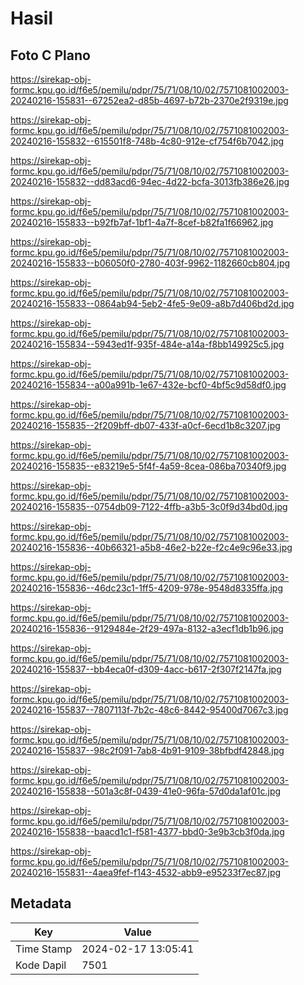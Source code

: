 # Hasil

## Foto C Plano

https://sirekap-obj-formc.kpu.go.id/f6e5/pemilu/pdpr/75/71/08/10/02/7571081002003-20240216-155831--67252ea2-d85b-4697-b72b-2370e2f9319e.jpg

https://sirekap-obj-formc.kpu.go.id/f6e5/pemilu/pdpr/75/71/08/10/02/7571081002003-20240216-155832--615501f8-748b-4c80-912e-cf754f6b7042.jpg

https://sirekap-obj-formc.kpu.go.id/f6e5/pemilu/pdpr/75/71/08/10/02/7571081002003-20240216-155832--dd83acd6-94ec-4d22-bcfa-3013fb386e26.jpg

https://sirekap-obj-formc.kpu.go.id/f6e5/pemilu/pdpr/75/71/08/10/02/7571081002003-20240216-155833--b92fb7af-1bf1-4a7f-8cef-b82fa1f66962.jpg

https://sirekap-obj-formc.kpu.go.id/f6e5/pemilu/pdpr/75/71/08/10/02/7571081002003-20240216-155833--b06050f0-2780-403f-9962-1182660cb804.jpg

https://sirekap-obj-formc.kpu.go.id/f6e5/pemilu/pdpr/75/71/08/10/02/7571081002003-20240216-155833--0864ab94-5eb2-4fe5-9e09-a8b7d406bd2d.jpg

https://sirekap-obj-formc.kpu.go.id/f6e5/pemilu/pdpr/75/71/08/10/02/7571081002003-20240216-155834--5943ed1f-935f-484e-a14a-f8bb149925c5.jpg

https://sirekap-obj-formc.kpu.go.id/f6e5/pemilu/pdpr/75/71/08/10/02/7571081002003-20240216-155834--a00a991b-1e67-432e-bcf0-4bf5c9d58df0.jpg

https://sirekap-obj-formc.kpu.go.id/f6e5/pemilu/pdpr/75/71/08/10/02/7571081002003-20240216-155835--2f209bff-db07-433f-a0cf-6ecd1b8c3207.jpg

https://sirekap-obj-formc.kpu.go.id/f6e5/pemilu/pdpr/75/71/08/10/02/7571081002003-20240216-155835--e83219e5-5f4f-4a59-8cea-086ba70340f9.jpg

https://sirekap-obj-formc.kpu.go.id/f6e5/pemilu/pdpr/75/71/08/10/02/7571081002003-20240216-155835--0754db09-7122-4ffb-a3b5-3c0f9d34bd0d.jpg

https://sirekap-obj-formc.kpu.go.id/f6e5/pemilu/pdpr/75/71/08/10/02/7571081002003-20240216-155836--40b66321-a5b8-46e2-b22e-f2c4e9c96e33.jpg

https://sirekap-obj-formc.kpu.go.id/f6e5/pemilu/pdpr/75/71/08/10/02/7571081002003-20240216-155836--46dc23c1-1ff5-4209-978e-9548d8335ffa.jpg

https://sirekap-obj-formc.kpu.go.id/f6e5/pemilu/pdpr/75/71/08/10/02/7571081002003-20240216-155836--9129484e-2f29-497a-8132-a3ecf1db1b96.jpg

https://sirekap-obj-formc.kpu.go.id/f6e5/pemilu/pdpr/75/71/08/10/02/7571081002003-20240216-155837--bb4eca0f-d309-4acc-b617-2f307f2147fa.jpg

https://sirekap-obj-formc.kpu.go.id/f6e5/pemilu/pdpr/75/71/08/10/02/7571081002003-20240216-155837--7807113f-7b2c-48c6-8442-95400d7067c3.jpg

https://sirekap-obj-formc.kpu.go.id/f6e5/pemilu/pdpr/75/71/08/10/02/7571081002003-20240216-155837--98c2f091-7ab8-4b91-9109-38bfbdf42848.jpg

https://sirekap-obj-formc.kpu.go.id/f6e5/pemilu/pdpr/75/71/08/10/02/7571081002003-20240216-155838--501a3c8f-0439-41e0-96fa-57d0da1af01c.jpg

https://sirekap-obj-formc.kpu.go.id/f6e5/pemilu/pdpr/75/71/08/10/02/7571081002003-20240216-155838--baacd1c1-f581-4377-bbd0-3e9b3cb3f0da.jpg

https://sirekap-obj-formc.kpu.go.id/f6e5/pemilu/pdpr/75/71/08/10/02/7571081002003-20240216-155831--4aea9fef-f143-4532-abb9-e95233f7ec87.jpg


## Metadata

| Key        | Value               |
| ---------- | ------------------- |
| Time Stamp | 2024-02-17 13:05:41 |
| Kode Dapil | 7501                |



